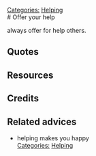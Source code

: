 [Categories:](../Categories/index.md) [Helping](../Categories/Helping.md)<br># Offer your help

always offer for help others.

## Quotes

## Resources

## Credits

## Related advices

- helping makes you happy
<br>[Categories:](../Categories/index.md) [Helping](../Categories/Helping.md)